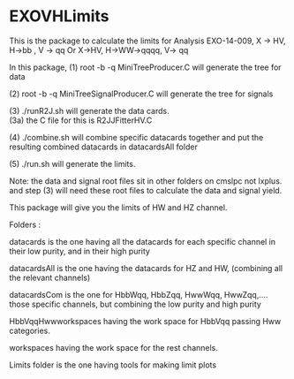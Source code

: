 # EXOVHLimits

This is the package to calculate the limits for Analysis EXO-14-009,  X -> HV, H->bb , V -> qq
Or X->HV,  H->WW->qqqq,  V-> qq

In this package,
(1)  root -b -q MiniTreeProducer.C  will generate the tree for data

(2) root -b -q MiniTreeSignalProducer.C will generate the tree for signals

(3) ./runR2J.sh will generate the data cards.   
    (3a) the C file for this is  R2JJFitterHV.C

(4) ./combine.sh will combine specific datacards together and put the resulting combined datacards in datacardsAll folder

(5) ./run.sh will generate the limits. 

Note:  the data and signal root files sit in other folders on cmslpc not lxplus. 
and step (3) will need these root files to calculate the data and signal yield.

This package will give you the limits of HW and HZ channel. 



Folders :

datacards is the one having all the datacards for each specific channel in their low purity, and in their high purity

datacardsAll is the one having the datacards for HZ and HW, (combining all the relevant channels)

datacardsCom is the one for HbbWqq, HbbZqq, HwwWqq, HwwZqq,....  those specific channels, but combining
the low purity and high purity 

HbbVqqHwwworkspaces having the work space for HbbVqq passing Hww categories.

workspaces having the work space for the rest channels. 

Limits folder is the one having tools for making limit plots
